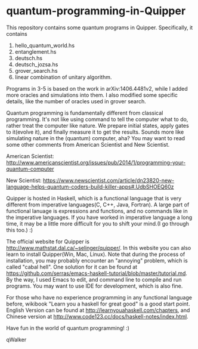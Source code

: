 # quantum-programming-in-Quipper

This repository contains some quantum programs in Quipper. 
Specifically, it contains 
1. hello_quantum_world.hs 
2. entanglement.hs
3. deutsch.hs 
4. deutsch_jozsa.hs 
5. grover_search.hs
6. linear combination of unitary algorithm.

Programs in 3-5 is based on the work in arXiv:1406.4481v2, while I added more oracles and simulations into them. I also 
modified some specific details, like the number of oracles used in grover search.

Quantum programming is fundamentally different from classical programming. It's not like using command to tell the computer 
what to do, rather treat the computer like nature. We prepare initial states, apply gates to it(evolve it), and finally
measure it to get the results. Sounds more like simulating nature in the (quantum) computer, aha? You may want to read some
other comments from American Scientist and New Scientist.

American Scientist: http://www.americanscientist.org/issues/pub/2014/1/programming-your-quantum-computer

New Scientist: https://www.newscientist.com/article/dn23820-new-language-helps-quantum-coders-build-killer-apps#.UdbSHOEQ60z

Quipper is hosted in Haskell, which is a functional language that is very different from imperative languages(C, C++, Java,
Fortran). A large part of functional lanuage is expressions and functions, and no commands like in the imperative languages.
If you have worked in imperative language a long time, it may be a little more difficult for you to shift your mind.(I go
through this too.) :)

The official website for Quipper is http://www.mathstat.dal.ca/~selinger/quipper/. In this website you can also learn to 
install Quipper(Win, Mac, Linux). Note that during the process of installation, you may probably encounter an "annoying"
problem, which is called "cabal hell". One solution for it can be found at
https://github.com/serras/emacs-haskell-tutorial/blob/master/tutorial.md. By the way, I used Emacs to edit, and command line
to compile and run programs. You may want to use IDE for development, which is also fine.

For those who have no experience programming in any functional language before, wikibook "Learn you a haskell for great good"
is a good start point. English Version can be found at http://learnyouahaskell.com/chapters, and Chinese version at 
http://www.code123.cc/docs/haskell-notes/index.html.

Have fun in the world of quantum programming! :)

qWalker

